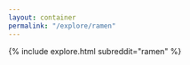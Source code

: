 ```yaml
---
layout: container
permalink: "/explore/ramen"
---
```


<link rel="stylesheet" type="text/css" href="/static/css/explore.css">
{% include explore.html subreddit="ramen" %}
